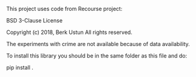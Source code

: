 This project uses code from Recourse project:

BSD 3-Clause License

Copyright (c) 2018, Berk Ustun
All rights reserved.

The experiments with crime are not available because of data availability.

To install this library you should be in the same folder as this file and do:

pip install .
